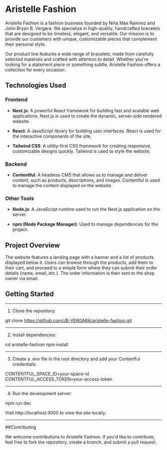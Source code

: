 # Aristelle Fashion

Aristelle Fashion is a fashion business founded by Niña Mae Ramirez and John Bryan B. Vergara. We specialize in high-quality, handcrafted bracelets that are designed to be timeless, elegant, and versatile. Our mission is to provide our customers with unique, customizable pieces that complement their personal style.

Our product line features a wide range of bracelets, made from carefully selected materials and crafted with attention to detail. Whether you're looking for a statement piece or something subtle, Aristelle Fashion offers a collection for every occasion.

## Technologies Used

### Frontend

- **Next.js**: A powerful React framework for building fast and scalable web applications. Next.js is used to create the dynamic, server-side rendered website.
  
- **React**: A JavaScript library for building user interfaces. React is used for the interactive components of the site.

- **Tailwind CSS**: A utility-first CSS framework for creating responsive, customizable designs quickly. Tailwind is used to style the website.

### Backend

- **Contentful**: A headless CMS that allows us to manage and deliver content, such as products, descriptions, and images. Contentful is used to manage the content displayed on the website.

### Other Tools

- **Node.js**: A JavaScript runtime used to run the Next.js application on the server.

- **npm (Node Package Manager)**: Used to manage dependencies for the project.

## Project Overview

The website features a landing page with a banner and a list of products displayed below it. Users can browse through the products, add them to their cart, and proceed to a simple form where they can submit their order details (name, email, etc.). The order information is then sent to the shop owner via email.

## Getting Started
------------------------------------------------------------------------
1. Clone the repository:

git clone https://github.com/JB-VERGARA/aristelle-fashion.git

------------------------------------------------------------------------
2. Install dependencies:

cd aristelle-fashion
npm install

------------------------------------------------------------------------
3. Create a .env file in the root directory and add your Contentful credentials:

CONTENTFUL_SPACE_ID=your-space-id
CONTENTFUL_ACCESS_TOKEN=your-access-token

------------------------------------------------------------------------
4. Run the development server:

npm run dev

Visit http://localhost:3000 to view the site locally.

------------------------------------------------------------------------


##Contributing

We welcome contributions to Aristelle Fashion. If you'd like to contribute, feel free to fork the repository, create a branch, and submit a pull request.
